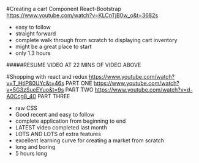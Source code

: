 #Creating a cart Component React-Bootstrap
https://www.youtube.com/watch?v=KLCnTjB0w_o&t=3682s
- easy to follow
- straight forward
- complete walk through from scratch to displaying cart inventory
- might be a great place to start
- only 1.3 hours

#####RESUME VIDEO AT 22 MINS OF VIDEO ABOVE

#Shopping with react and redux 
https://www.youtube.com/watch?v=T_HtlP80UYc&t=46s PART ONE
https://www.youtube.com/watch?v=5G3zSueEYuo&t=9s PART TWO
https://www.youtube.com/watch?v=d-A0Ccg8_40 PART THREE

- raw CSS
- Good recent and easy to follow
- complete application from beginning to end
- LATEST video completed last month
- LOTS AND LOTS of extra features
- excellent learning curve for creating a market from scratch
- long and boring
- 5 hours long

